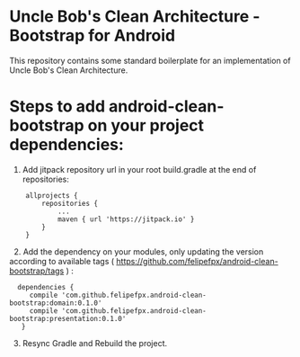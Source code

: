 # Uncle Bob's Clean Architecture - Bootstrap for Android

This repository contains some standard boilerplate for an implementation of Uncle Bob's Clean Architecture.

# Steps to add android-clean-bootstrap on your project dependencies:

1. Add jitpack repository url in your root build.gradle at the end of repositories:
```
	allprojects {
		repositories {
			...
			maven { url 'https://jitpack.io' }
		}
	}
```
  
2. Add the dependency on your modules, only updating the version according to available tags ( https://github.com/felipefpx/android-clean-bootstrap/tags ) :
```
  dependencies {
     compile 'com.github.felipefpx.android-clean-bootstrap:domain:0.1.0'
     compile 'com.github.felipefpx.android-clean-bootstrap:presentation:0.1.0'
   }
```

3. Resync Gradle and Rebuild the project.
